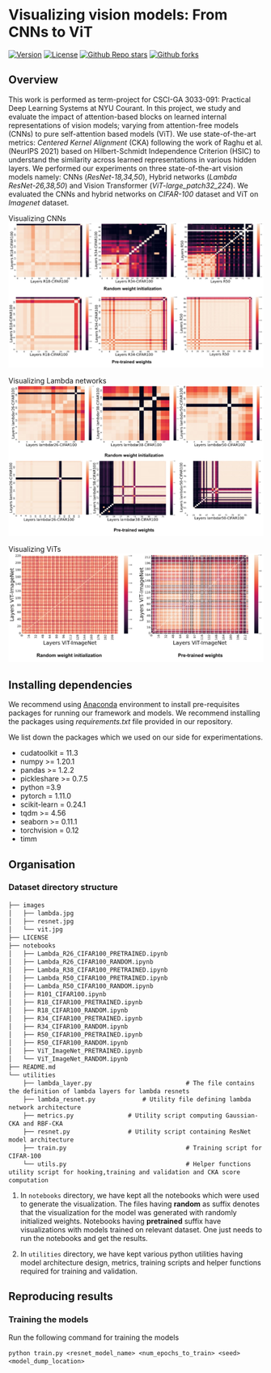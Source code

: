 # Visualizing vision models: From CNNs to ViT

[![Version](https://img.shields.io/badge/Version-1.0.0-brightgreen)](https://github.com/animeshbchowdhury/visualizing-vision-models) 
[![License](https://img.shields.io/badge/License-BSD%203--Clause-blue.svg)](https://opensource.org/licenses/BSD-3-Clause)
[![Github Repo stars](https://img.shields.io/github/stars/animeshbchowdhury/visualizing-vision-models?style=social)]()
[![Github forks](https://img.shields.io/github/forks/animeshbchowdhury/visualizing-vision-models?style=social)]()


## Overview

This work is performed as term-project for CSCI-GA 3033-091: Practical Deep Learning Systems at NYU Courant. In this project, we study and evaluate the impact of attention-based blocks on learned internal representations of vision models; varying from attention-free models (CNNs) to pure self-attention based models (ViT). We use state-of-the-art metrics: *Centered Kernel Alignment* (CKA) following the work of Raghu et al. (NeurIPS 2021) based on Hilbert-Schmidt Independence Criterion (HSIC) to understand the similarity across learned representations in various hidden layers. We performed our experiments on three state-of-the-art vision models namely: CNNs (*ResNet-18,34,50*), Hybrid networks (*Lambda ResNet-26,38,50*) and Vision Transformer (*ViT-large_patch32_224*). We evaluated the CNNs and hybrid networks on *CIFAR-100* dataset and ViT on *Imagenet* dataset.

Visualizing CNNs
![](https://github.com/animeshbchowdhury/visualizing-vision-models/blob/main/images/resnet.jpg)

Visualizing Lambda networks
![](https://github.com/animeshbchowdhury/visualizing-vision-models/blob/main/images/lambda.jpg)

Visualizing ViTs
![](https://github.com/animeshbchowdhury/visualizing-vision-models/blob/main/images/vit.jpg)
## Installing dependencies

We recommend using [Anaconda](https://www.anaconda.com/) environment to install pre-requisites packages for running our framework and models. We recommend installing the packages using *requirements.txt* file provided in our repository.

We list down the packages which we used on our side for experimentations.

- cudatoolkit = 11.3
- numpy >= 1.20.1
- pandas >= 1.2.2
- pickleshare >= 0.7.5
- python =3.9
- pytorch = 1.11.0
- scikit-learn = 0.24.1
- tqdm >= 4.56
- seaborn >= 0.11.1
- torchvision = 0.12
- timm

## Organisation

### Dataset directory structure

	├── images
	│   ├── lambda.jpg
	│   ├── resnet.jpg
	│   └── vit.jpg
	├── LICENSE
	├── notebooks
	│   ├── Lambda_R26_CIFAR100_PRETRAINED.ipynb
	│   ├── Lambda_R26_CIFAR100_RANDOM.ipynb
	│   ├── Lambda_R38_CIFAR100_PRETRAINED.ipynb
	│   ├── Lambda_R50_CIFAR100_PRETRAINED.ipynb
	│   ├── Lambda_R50_CIFAR100_RANDOM.ipynb
	│   ├── R101_CIFAR100.ipynb
	│   ├── R18_CIFAR100_PRETRAINED.ipynb
	│   ├── R18_CIFAR100_RANDOM.ipynb
	│   ├── R34_CIFAR100_PRETRAINED.ipynb
	│   ├── R34_CIFAR100_RANDOM.ipynb
	│   ├── R50_CIFAR100_PRETRAINED.ipynb
	│   ├── R50_CIFAR100_RANDOM.ipynb
	│   ├── ViT_ImageNet_PRETRAINED.ipynb
	│   └── ViT_ImageNet_RANDOM.ipynb
	├── README.md
	└── utilities
	    ├── lambda_layer.py                          # The file contains the definition of lambda layers for lambda resnets
	    ├── lambda_resnet.py			 # Utility file defining lambda network architecture
	    ├── metrics.py				 # Utility script computing Gaussian-CKA and RBF-CKA
	    ├── resnet.py				 # Utility script containing ResNet model architecture
	    ├── train.py                                 # Training script for CIFAR-100
	    └── utils.py                                 # Helper functions utility script for hooking,training and validation and CKA score computation

1. In ```notebooks``` directory, we have kept all the notebooks which were used to generate the visualization. The files having **random** as suffix denotes that the visualization for the model was generated with randomly initialized weights. Notebooks having **pretrained** suffix have visualizations with models trained on relevant dataset. One just needs to run the notebooks and get the results.

2. In ```utilities``` directory, we have kept various python utilities having model architecture design, metrics, training scripts and helper functions required for training and validation.

## Reproducing results

### Training the models

Run the following command for training the models
```
python train.py <resnet_model_name> <num_epochs_to_train> <seed> <model_dump_location>

```





